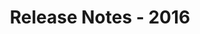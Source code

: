 ---
id: release-notes-2016
url: viewer/java/release-notes-2016
title: Release Notes - 2016
weight: 10
description: ""
keywords: 
productName: GroupDocs.Viewer for Java
hideChildren: False
---